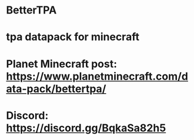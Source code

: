 # BetterTPA
# tpa datapack for minecraft

# Planet Minecraft post: https://www.planetminecraft.com/data-pack/bettertpa/

# Discord: https://discord.gg/BqkaSa82h5